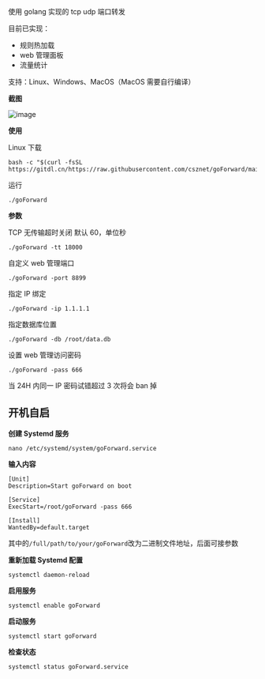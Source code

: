 使用 golang 实现的 tcp udp 端口转发

目前已实现：

- 规则热加载
- web 管理面板
- 流量统计

支持：Linux、Windows、MacOS（MacOS 需要自行编译）

**截图**

![image](https://github.com/csznet/goForward/assets/127601663/2f7840ff-9b34-4f69-a7c1-41feb35e726b)

**使用**

Linux 下载

```
bash -c "$(curl -fsSL https://gitdl.cn/https://raw.githubusercontent.com/csznet/goForward/main/get.sh)"
```

运行

```
./goForward
```

**参数**

TCP 无传输超时关闭
默认 60，单位秒

```
./goForward -tt 18000
```

自定义 web 管理端口

```
./goForward -port 8899
```

指定 IP 绑定

```
./goForward -ip 1.1.1.1
```

指定数据库位置

```
./goForward -db /root/data.db
```

设置 web 管理访问密码

```
./goForward -pass 666
```

当 24H 内同一 IP 密码试错超过 3 次将会 ban 掉

## 开机自启

**创建 Systemd 服务**

```
nano /etc/systemd/system/goForward.service
```

**输入内容**

```
[Unit]
Description=Start goForward on boot

[Service]
ExecStart=/root/goForward -pass 666

[Install]
WantedBy=default.target
```

其中的`/full/path/to/your/goForward`改为二进制文件地址，后面可接参数

**重新加载 Systemd 配置**

```
systemctl daemon-reload
```

**启用服务**

```
systemctl enable goForward
```

**启动服务**

```
systemctl start goForward
```

**检查状态**

```
systemctl status goForward.service
```
